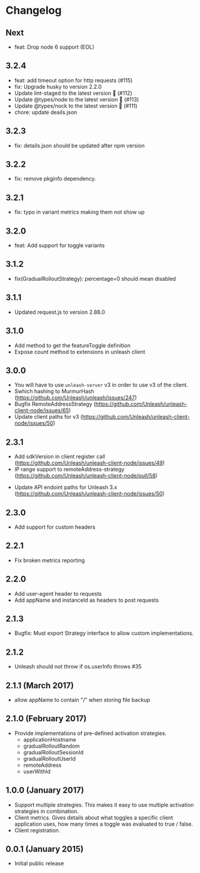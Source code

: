 # Changelog

## Next

-   feat: Drop node 6 support (EOL)

## 3.2.4

-   feat: add timeout option for http requests (#115)
-   fix: Upgrade husky to version 2.2.0
-   Update lint-staged to the latest version 🚀 (#112)
-   Update @types/node to the latest version 🚀 (#113)
-   Update @types/nock to the latest version 🚀 (#111)
-   chore: update deails.json

## 3.2.3

-   fix: details.json should be updated after npm version

## 3.2.2

-   fix: remove pkginfo dependency.

## 3.2.1

-   fix: typo in variant metrics making them not show up

## 3.2.0

-   feat: Add support for toggle variants

## 3.1.2

-   fix(GradualRolloutStrategy): percentage=0 should mean disabled

## 3.1.1

-   Updated request.js to version 2.88.0

## 3.1.0

-   Add method to get the featureToggle definition
-   Expose count method to extensions in unleash client

## 3.0.0

-   You will have to use `unleash-server` v3 in order to use v3 of the client.
-   Swhich hashing to MurmurHash (https://github.com/Unleash/unleash/issues/247)
-   Bugfix RemoteAddressStrategy (https://github.com/Unleash/unleash-client-node/issues/65)
-   Update client paths for v3 (https://github.com/Unleash/unleash-client-node/issues/50)

## 2.3.1

-   Add sdkVersion in client register call
    (https://github.com/Unleash/unleash-client-node/issues/49)
-   IP range support to remoteAddress-strategy
    (https://github.com/Unleash/unleash-client-node/pull/58)

*   Update API endoint paths for Unleash 3.x
    (https://github.com/Unleash/unleash-client-node/issues/50)

## 2.3.0

-   Add support for custom headers

## 2.2.1

-   Fix broken metrics reporting

## 2.2.0

-   Add user-agent header to requests
-   Add appName and instanceId as headers to post requests

## 2.1.3

-   Bugfix: Must export Strategy interface to allow custom implementations.

## 2.1.2

-   Unleash should not throw if os.userInfo throws #35

## 2.1.1 (March 2017)

-   allow appName to contain "/" when storing file backup

## 2.1.0 (February 2017)

-   Provide implementations of pre-defined activation strategies.
    -   applicationHostname
    -   gradualRolloutRandom
    -   gradualRolloutSessionId
    -   gradualRolloutUserId
    -   remoteAddress
    -   userWithId

## 1.0.0 (January 2017)

-   Support multiple strategies. This makes it easy to use multiple activation strategies in
    combination.
-   Client metrics. Gives details about what toggles a specific client application uses, how many
    times a toggle was evaluated to true / false.
-   Client registration.

## 0.0.1 (January 2015)

-   Initial public release
